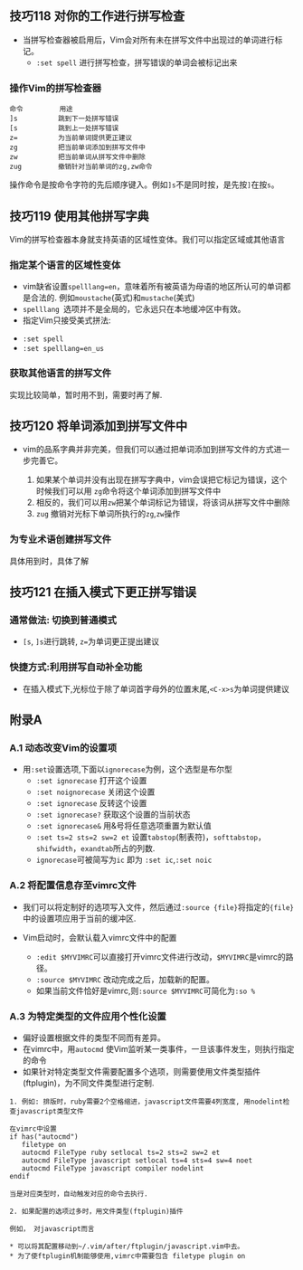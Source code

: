 ## 技巧118 对你的工作进行拼写检查

* 当拼写检查器被启用后，Vim会对所有未在拼写文件中出现过的单词进行标记。
    + `:set spell` 进行拼写检查，拼写错误的单词会被标记出来

    
### 操作Vim的拼写检查器

```
命令         用途
]s          跳到下一处拼写错误
[s          跳到上一处拼写错误
z=          为当前单词提供更正建议
zg          把当前单词添加到拼写文件中
zw          把当前单词从拼写文件中删除
zug         撤销针对当前单词的zg,zw命令
```
操作命令是按命令字符的先后顺序键入。例如`]s`不是同时按，是先按`]`在按`s`。


## 技巧119 使用其他拼写字典

Vim的拼写检查器本身就支持英语的区域性变体。我们可以指定区域或其他语言

### 指定某个语言的区域性变体

* vim缺省设置`spelllang=en`，意味着所有被英语为母语的地区所认可的单词都是合法的. 例如`moustache`(英式)和`mustache`(美式)
* `spelllang `选项并不是全局的，它永远只在本地缓冲区中有效。
*  指定Vim只接受美式拼法:
 + `:set spell`
 + `:set spelllang=en_us`

### 获取其他语言的拼写文件

实现比较简单，暂时用不到，需要时再了解.


## 技巧120 将单词添加到拼写文件中

* vim的品系字典并非完美，但我们可以通过把单词添加到拼写文件的方式进一步完善它。

  1. 如果某个单词并没有出现在拼写字典中，vim会误把它标记为错误，这个时候我们可以用 `zg`命令将这个单词添加到拼写文件中
  2. 相反的，我们可以用`zw`把某个单词标记为错误，将该词从拼写文件中删除
  3. `zug` 撤销对光标下单词所执行的`zg`,`zw`操作

### 为专业术语创建拼写文件

具体用到时，具体了解


## 技巧121 在插入模式下更正拼写错误

### 通常做法: 切换到普通模式

* `[s`, `]s`进行跳转, `z=`为单词更正提出建议

### 快捷方式:利用拼写自动补全功能

* 在插入模式下,光标位于除了单词首字母外的位置末尾,`<C-x>s`为单词提供建议


## 附录A

### A.1 动态改变Vim的设置项

* 用`:set`设置选项,下面以`ignorecase`为例，这个选型是布尔型
    + `:set ignorecase` 打开这个设置
    + `:set noignorecase` 关闭这个设置
    + `:set ignorecase` 反转这个设置
    + `:set ignorecase?` 获取这个设置的当前状态
    + `:set ignorecase&` 用&号将任意选项重置为默认值
    + `:set ts=2 sts=2 sw=2 et` 设置`tabstop`(制表符)，`softtabstop`，`shifwidth`，`exandtab`所占的列数.
    + `ignorecase`可被简写为`ic` 即为 `:set ic`,`:set noic`
    
    
### A.2 将配置信息存至vimrc文件

* 我们可以将定制好的选项写入文件，然后通过`:source {file}`将指定的`{file}`中的设置项应用于当前的缓冲区.

* Vim启动时，会默认载入vimrc文件中的配置
   + `:edit $MYVIMRC`可以直接打开vimrc文件进行改动，`$MYVIMRC`是vimrc的路径。
   + `:source $MYVIMRC` 改动完成之后，加载新的配置。
   + 如果当前文件恰好是vimrc,则`:source $MYVIMRC`可简化为`:so %`
   
### A.3 为特定类型的文件应用个性化设置

* 偏好设置根据文件的类型不同而有差异。
* 在vimrc中，用`autocmd` 使Vim监听某一类事件，一旦该事件发生，则执行指定的命令
* 如果针对特定类型文件需要配置多个选项，则需要使用文件类型插件(ftplugin)，为不同文件类型进行定制.

```
1. 例如: 排版时，ruby需要2个空格缩进，javascript文件需要4列宽度, 用nodelint检查javascript类型文件

在vimrc中设置
if has("autocmd")
   filetype on
   autocmd FileType ruby setlocal ts=2 sts=2 sw=2 et
   autocmd FileType javascript setlocal ts=4 sts=4 sw=4 noet
   autocmd FileType javascript compiler nodelint
endif

当是对应类型时，自动触发对应的命令去执行.

2. 如果配置的选项过多时，用文件类型(ftplugin)插件

例如， 对javascript而言

* 可以将其配置移动到~/.vim/after/ftplugin/javascript.vim中去。
* 为了使ftplugin机制能够使用,vimrc中需要包含 filetype plugin on 



```
